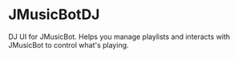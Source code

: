 # JMusicBotDJ
DJ UI for JMusicBot.  Helps you manage playlists and interacts with JMusicBot to control what's playing.

